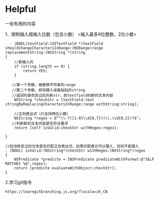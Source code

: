 # Helpful
一些有用的内容

1、限制输入框输入位数（包含小数）
		<输入最多8位整数，2位小数>
		
	  - (BOOL)textField:(UITextField *)textField shouldChangeCharactersInRange:(NSRange)range 
	replacementString:(NSString *)string
	{
		//新输入的
		if (string.length == 0) {
			return YES;
		}

	   //第一个参数，被替换字符串的range
	   //第二个参数，即将键入或者粘贴的string
	   //返回的是改变过后的新str，即textfield的新的文本内容
		NSString *checkStr = [textField.text stringByReplacingCharactersInRange:range withString:string];

		//正则表达式（只支持两位小数）
		NSString *regex = @"^\\-?([1-9]\\d{0,7})(\\.\\d{0,2})?$";
	   //判断新的文本内容是否符合要求
		return [self isValid:checkStr withRegex:regex];

	}

	//检测改变过的文本是否匹配正则表达式，如果匹配表示可以键入，否则不能键入
	- (BOOL) isValid:(NSString*)checkStr withRegex:(NSString*)regex
	{
		NSPredicate *predicte = [NSPredicate predicateWithFormat:@"SELF MATCHES %@",regex];
		return [predicte evaluateWithObject:checkStr];
	}

2.学习git指令
	
	https://learngitbranching.js.org/?locale=zh_CN
